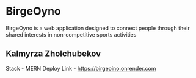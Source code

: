 # BirgeOyno

BirgeOyno is a web application designed to connect people through their shared interests
in non-competitive sports activities

## Kalmyrza Zholchubekov
Stack - MERN
Deploy Link - https://birgeoino.onrender.com

